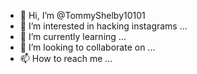 - 👋 Hi, I’m @TommyShelby10101
- 👀 I’m interested in hacking instagrams  ...
- 🌱 I’m currently learning ...
- 💞️ I’m looking to collaborate on ...
- 📫 How to reach me ...

<!---
TommyShelby10101/TommyShelby10101 is a ✨ special ✨ repository because its `README.md` (this file) appears on your GitHub profile.
You can click the Preview link to take a look at your changes.
--->
